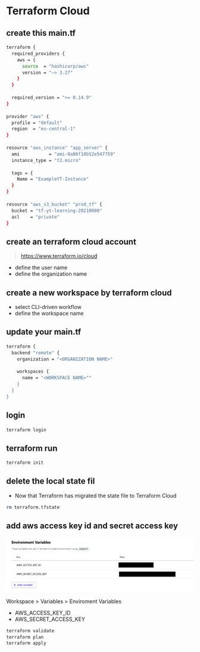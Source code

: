 # Terraform Cloud

## create this main.tf

```bash
terraform {
  required_providers {
    aws = {
      source  = "hashicorp/aws"
      version = "~> 3.27"
    }
  }

  required_version = ">= 0.14.9"
}

provider "aws" {
  profile = "default"
  region  = "eu-central-1"
}

resource "aws_instance" "app_server" {
  ami           = "ami-0a86f18b52e547759"
  instance_type = "t2.micro"

  tags = {
    Name = "ExampleYT-Instance"
  }
}

resource "aws_s3_bucket" "prod_tf" {
  bucket = "tf-yt-learning-20210000"
  acl    = "private"
}
```

## create an terraform cloud account

> https://www.terraform.io/cloud

- define the user name
- define the organization name

## create a new workspace by terraform cloud

- select CLI-driven workflow
- define the workspace name


## update your main.tf

```bash
terraform {
  backend "remote" {
    organization = "<ORGANIZATION NAME>"

    workspaces {
      name = "<WORKSPACE NAME>""
    }
  }
}
```

## login 
```bash
terraform login
```


## terraform run

```bash
terraform init
```

## delete the local state fil
- Now that Terraform has migrated the state file to Terraform Cloud
```bash
rm terraform.tfstate
```

## add aws access key id and secret access key
![GitHub Logo](/images/terraform_aws.png)

Workspace > Variables > Enviroment Variables
- AWS_ACCESS_KEY_ID 
- AWS_SECRET_ACCESS_KEY



```bash
terraform validate
terraform plan
terraform apply
```

